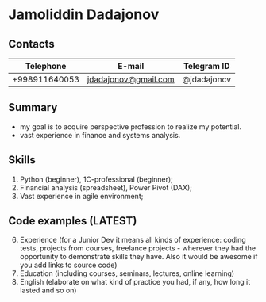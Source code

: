 # Jamoliddin Dadajonov

## Contacts
Telephone|E-mail|Telegram ID
---------|------|-----------
+998911640053|jdadajonov@gmail.com|@jdadajonov

## Summary
+ my goal is to acquire perspective profession to realize my potential.
+ vast experience in finance and systems analysis.


## Skills
1. Python (beginner), 1C-professional (beginner);
2. Financial analysis (spreadsheet), Power Pivot (DAX);
2. Vast experience in agile environment;

## Code examples (LATEST)


6. Experience (for a Junior Dev it means all kinds of experience: coding tests, projects from courses,
freelance projects - wherever they had the opportunity to demonstrate skills they have.
Also it would be awesome if you add links to source code)
7. Education (including courses, seminars, lectures, online learning)
8. English (elaborate on what kind of practice you had, if any, how long it lasted and so on)